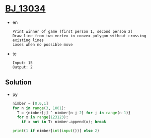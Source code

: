 # [BJ_13034](https://acmicpc.net/problem/13034)

* en

  ```en
  Print winner of game (first person 1, second person 2)
  Draw line from two vertex in convex-polygon without crossing existing lines
  Loses when no possible move
  ```

* tc

  ```tc
  Input: 15
  Output: 2
  ```

## Solution

* py

  ```py
  nimber = [0,0,1]
  for n in range(3, 1001):
    T = {nimber[j] ^ nimber[n-j-2] for j in range(n-1)}
    for x in range(123123):
      if x not in T: nimber.append(x); break

  print(1 if nimber[int(input())] else 2)
  ```
